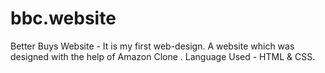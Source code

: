 # bbc.website
Better Buys Website - It is my first web-design. A website which was designed with the help of Amazon Clone . Language Used - HTML &amp; CSS.  
